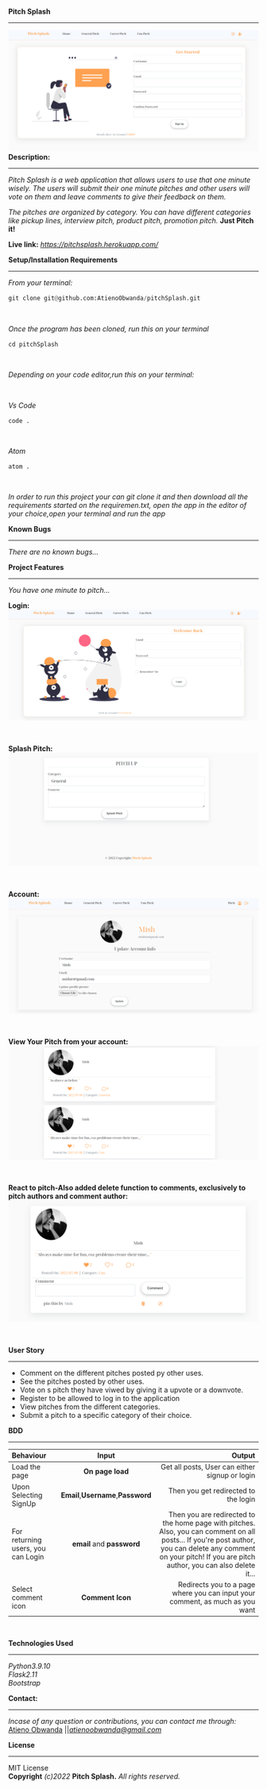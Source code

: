**Pitch Splash** <br/>
****
![Alt text](./app/static/projectScreenshots/signUp.png?raw=true "Optional Title")
**Description:**
****
*Pitch Splash is a web application that allows users to use that one minute wisely. The users will submit their one minute pitches and other users will vote on them and leave comments to give their feedback on them.*

 *The pitches are organized by category. You can have different categories like pickup lines, interview pitch, product pitch, promotion pitch.*
                                                                        **Just Pitch it!**
<br />

**Live link:**  *https://pitchsplash.herokuapp.com/* <br />


**Setup/Installation Requirements** 
****
*From your terminal:* <br />
```py
git clone git@github.com:AtienoObwanda/pitchSplash.git
```
<br />

*Once the program has been cloned, run this on your terminal* <br />

```
cd pitchSplash
```

<br />

*Depending on your code editor,run this on your terminal:* <br />

<br />

*Vs Code* <br />

```
code .
```
<br />

*Atom* <br />
```
atom .
```
<br />

*In order to run this project your can git clone it and then download all the requirements started on the requiremen.txt, open the app in the editor of your choice,open your terminal and run the  app*
<br />

**Known Bugs**
****
*There are no known bugs...*

**Project Features**
****
*You have one minute to pitch...* <br />

**Login:** <br />
![Alt text](./app/static/projectScreenshots/login.png?raw=true "Optional Title")

<br />

**Splash Pitch:**
![Alt text](./app/static/projectScreenshots/pitch.png?raw=true "Optional Title")

<br/>

**Account:** 
![Alt text](./app/static/projectScreenshots/account.png?raw=true "Optional Title")

<br/>


**View Your Pitch from your account:**
![Alt text](./app/static/projectScreenshots/profilePitch.png?raw=true "Optional Title")

<br />

**React to pitch-Also added delete function to comments, exclusively to pitch authors and comment author:**
![Alt text](./app/static/projectScreenshots/react.png?raw=true "Optional Title")

<br/>

**User Story** <br/>
****

* Comment on the different pitches posted py other uses. <br/>
* See the pitches posted by other uses. <br/>
* Vote on s pitch they have viwed by giving it a upvote or a downvote. <br/>
* Register to be allowed to log in to the application <br/>
* View pitches from the different categories. <br/>
* Submit a pitch to a specific category of their choice. <br/>

**BDD** <br/>
****
| Behaviour | Input | Output |
| :---------------- | :---------------: | ------------------: |
| Load the page | **On page load** | Get all posts, User can either signup or login|
| Upon Selecting SignUp| **Email**,**Username**,**Password** | Then you get redirected to the login|
| For returning users, you can Login | **email** and **password** | Then you are redirected to the home page with pitches. Also, you can comment on all posts... If you're post author, you can delete any comment on your pitch! If you are pitch author, you can also delete it...|
| Select comment icon | **Comment Icon** | Redirects you to a page where you can input your comment, as much as you want|

<br/>

**Technologies Used** <br/>
****

*Python3.9.10*<br />
*Flask2.11*<br />
*Bootstrap*<br />


**Contact:**
****

*Incase of any question or contributions, you can contact me through:*
 [Atieno Obwanda](https://github.com/AtienoObwanda) ||*atienoobwanda@gmail.com* </br>


**License**
****
MIT License <br/>
**Copyright** *(c)2022* **Pitch Splash.** *All rights reserved.*

